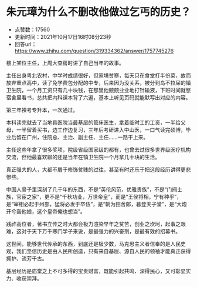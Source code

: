 # 朱元璋为什么不删改他做过乞丐的历史？
- 点赞数：17560
- 更新时间：2021年10月17日16时08分23秒
- 回答url：https://www.zhihu.com/question/319334362/answer/1757745276
<body>
 <p data-pid="hYHYQmAV">楼上某位主任，上周大查房时讲了自己当年的故事。</p>
 <p data-pid="qxu3na58">主任出身粤北农村，中学时成绩很好，但家境贫寒，每天只在食堂打半份菜，故而放弃重点高中，读了免学费包分配的中专，后来因为没关系，被分到鸟不拉屎的镇卫生院，一个月工资只有几十块钱，在那里他兢兢业业地打针输液，下班时间就憋宿舍里看书，总共把内科课本背了六遍，基本上听见页码就能默写出对应的内容。</p>
 <p data-pid="Le9tOh9z">第三年裸考专升本，一次通过。</p>
 <p data-pid="SeFCCdAq">本科读完就去了当地县医院当最基层的管床医生，拿着临时工的工资，一半给父母，一半留着买书，边工作边复习，三年后考研进入中山医，一口气读完硕博，毕业后留在广州，住院总、主治、副主任、主任……一路干上来。</p>
 <p data-pid="mtcR8_JM">主任这些年拿了很多奖项，院级省级国家级的都有，也曾去过很多世界级医疗机构交流，但他最喜欢聊的还是当年在镇卫生院一个月拿几十块的生活。</p>
 <p data-pid="abSbCGvH">真正强大的人，大都不屑于修饰贫贱的过往，甚至有时还乐于把这段经历讲得更悲惨些。</p>
 <p data-pid="vwQadiRJ">中国人骨子里深刻了几千年的东西，不是“英伦风范，优雅贵族”，不是“门阀士族，官宦之家”，更不是“千秋功业，万世帝皇”，而是“王侯将相，宁有种乎”，是“宰相必起于州部，猛将必发于卒伍”，是“朝为田舍郎，暮登天子堂”，是“大炮开兮轰他娘，这个皇帝俺也想当”。</p>
 <p data-pid="7Dk4tB2D">践祚高位者，著书立传之时大都会极力渲染早年之贫苦，创业之坎坷，起事之艰难，这对于天下万千寒门学子来说，是最强力的兴奋剂，是最有效的招募书。</p>
 <p data-pid="bO_sy0TG">这世间，能够世代传承的东西，到底还是极少数，马克思主义者信奉的是人民史观，我们坚信历史是由人民所创造，只有来自基层、源自人民的领袖才能真正获得拥护、流芳千古。</p>
 <p data-pid="VENCzkZv">基层经历是庙堂之上不可多得的宝贵财富，既能引起共鸣、深得民心，又可彰显实力、收获崇拜。</p>
</body>